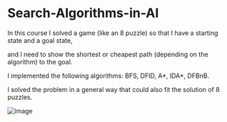 # Search-Algorithms-in-AI

In this course I solved a game (like an 8 puzzle) so that I have a starting state and a goal state,

and I need to show the shortest or cheapest path (depending on the algorithm) to the goal.

I implemented the following algorithms: BFS, DFID, A*, IDA*, DFBnB.

I solved the problem in a general way that could also fit the solution of 8 puzzles.




![image](https://user-images.githubusercontent.com/57856087/187078994-993a053a-1402-41e1-ba5a-f6c49557ccb6.png)

